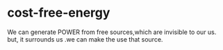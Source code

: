# cost-free-energy
We can generate POWER from free sources,which are invisible to our us. but, it surrounds us .we can make the use that source.
